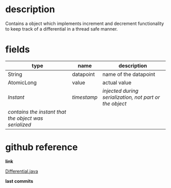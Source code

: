 # description

Contains a object which implements increment and decrement functionality to keep track of a differential in a thread safe manner.

# fields

| type | name | description |
|------|------|-------------|
| String | datapoint | name of the datapoint |
| AtomicLong | value | actual value |
| *Instant* | *timestamp* | *injected during serialization, not part or the object*<br>
*contains the instant that the object was serialized* |

# github reference

**link**

[Differential.java](https://github.com/trivium-io/trivium/blob/master/src/io/trivium/extension/fact/Differential.java)

**last commits**

<div id='commits' data-path='src/io/trivium/extension/fact/Differential.java'></div>
<script src='../../js/commits.js' async></script>
